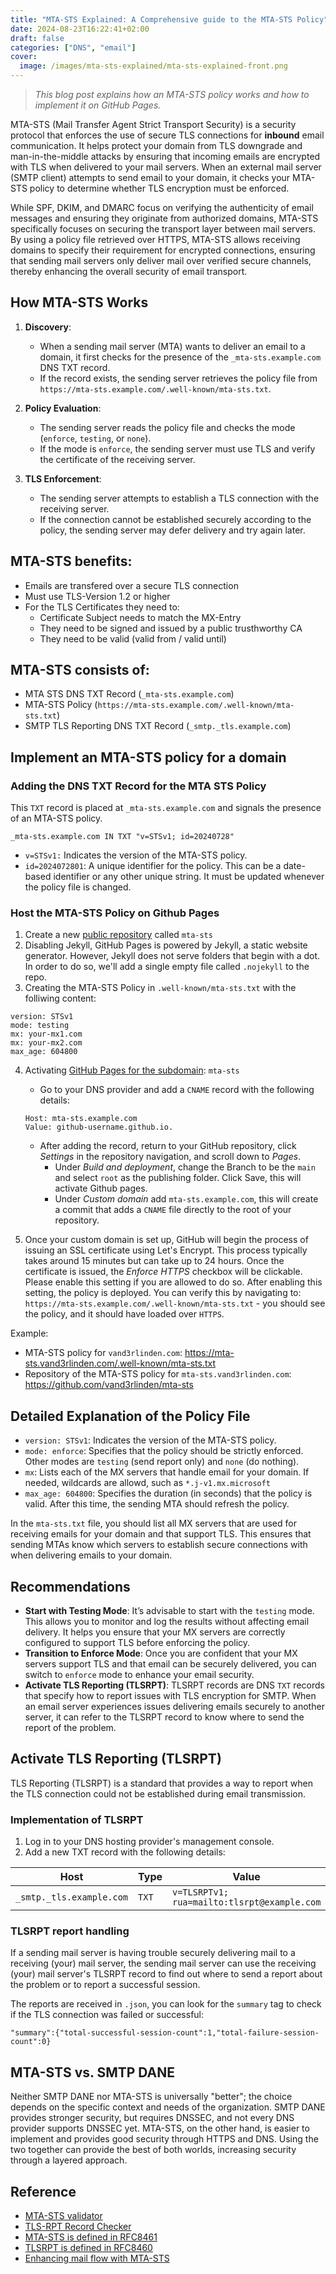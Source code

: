 ```yaml
---
title: "MTA-STS Explained: A Comprehensive guide to the MTA-STS Policy"
date: 2024-08-23T16:22:41+02:00
draft: false
categories: ["DNS", "email"]
cover: 
  image: /images/mta-sts-explained/mta-sts-explained-front.png
---
```


> _This blog post explains how an MTA-STS policy works and how to implement it on GitHub Pages._

MTA-STS (Mail Transfer Agent Strict Transport Security) is a security protocol that enforces the use of secure TLS connections for **inbound** email communication. It helps protect your domain from TLS downgrade and man-in-the-middle attacks by ensuring that incoming emails are encrypted with TLS when delivered to your mail servers. When an external mail server (SMTP client) attempts to send email to your domain, it checks your MTA-STS policy to determine whether TLS encryption must be enforced.

While SPF, DKIM, and DMARC focus on verifying the authenticity of email messages and ensuring they originate from authorized domains, MTA-STS specifically focuses on securing the transport layer between mail servers. By using a policy file retrieved over HTTPS, MTA-STS allows receiving domains to specify their requirement for encrypted connections, ensuring that sending mail servers only deliver mail over verified secure channels, thereby enhancing the overall security of email transport.

## How MTA-STS Works
1. **Discovery**:
   - When a sending mail server (MTA) wants to deliver an email to a domain, it first checks for the presence of the `_mta-sts.example.com` DNS TXT record.
   - If the record exists, the sending server retrieves the policy file from `https://mta-sts.example.com/.well-known/mta-sts.txt`.

2. **Policy Evaluation**:
   - The sending server reads the policy file and checks the mode (`enforce`, `testing`, or `none`).
   - If the mode is `enforce`, the sending server must use TLS and verify the certificate of the receiving server.

3. **TLS Enforcement**:
   - The sending server attempts to establish a TLS connection with the receiving server.
   - If the connection cannot be established securely according to the policy, the sending server may defer delivery and try again later.

## MTA-STS benefits:
- Emails are transfered over a secure TLS connection
- Must use TLS-Version 1.2 or higher
- For the TLS Certificates they need to:
  - Certificate Subject needs to match the MX-Entry
  - They need to be signed and issued by a public trusthworthy CA
  - They need to be valid (valid from / valid until)

## MTA-STS consists of:
- MTA STS DNS TXT Record (`_mta-sts.example.com`)
- MTA-STS Policy (`https://mta-sts.example.com/.well-known/mta-sts.txt`)
- SMTP TLS Reporting DNS TXT Record (`_smtp._tls.example.com`)

##  Implement an MTA-STS policy for a domain
### Adding the DNS TXT Record for the MTA STS Policy
This `TXT` record is placed at `_mta-sts.example.com` and signals the presence of an MTA-STS policy.
```
_mta-sts.example.com IN TXT "v=STSv1; id=20240728"
```

- `v=STSv1:` Indicates the version of the MTA-STS policy.
- `id=2024072801`: A unique identifier for the policy. This can be a date-based identifier or any other unique string. It must be updated whenever the policy file is changed.

### Host the MTA-STS Policy on Github Pages
1. Create a new [public repository](https://docs.github.com/en/pages/quickstart#creating-your-website) called `mta-sts`
2. Disabling Jekyll, GitHub Pages is powered by Jekyll, a static website generator. However, Jekyll does not serve folders that begin with a dot. In order to do so, we'll add a single empty file called `.nojekyll` to the repo.
3. Creating the MTA-STS Policy in `.well-known/mta-sts.txt` with the folliwing content:
```
version: STSv1
mode: testing
mx: your-mx1.com
mx: your-mx2.com
max_age: 604800
```

4. Activating [GitHub Pages for the subdomain](https://docs.github.com/en/pages/configuring-a-custom-domain-for-your-github-pages-site/managing-a-custom-domain-for-your-github-pages-site#configuring-a-subdomain): `mta-sts`

   - Go to your DNS provider and add a `CNAME` record with the following details:
   ```
   Host: mta-sts.example.com
   Value: github-username.github.io.
   ```
   - After adding the record, return to your GitHub repository, click _Settings_ in the repository navigation, and scroll down to _Pages_.
     - Under _Build and deployment_, change the Branch to be the `main` and select `root` as the publishing folder. Click Save, this will activate Github pages.
     - Under _Custom domain_ add `mta-sts.example.com`, this will create a commit that adds a `CNAME` file directly to the root of your repository.

5. Once your custom domain is set up, GitHub will begin the process of issuing an SSL certificate using Let's Encrypt. This process typically takes around 15 minutes but can take up to 24 hours. Once the certificate is issued, the _Enforce HTTPS_ checkbox will be clickable. Please enable this setting if you are allowed to do so. After enabling this setting, the policy is deployed. You can verify this by navigating to:
`https://mta-sts.example.com/.well-known/mta-sts.txt` - you should see the policy, and it should have loaded over `HTTPS`.

Example: 
- MTA-STS policy for `vand3rlinden.com`: https://mta-sts.vand3rlinden.com/.well-known/mta-sts.txt
- Repository of the MTA-STS policy for `mta-sts.vand3rlinden.com`: https://github.com/vand3rlinden/mta-sts 

## Detailed Explanation of the Policy File
- `version: STSv1`: Indicates the version of the MTA-STS policy.
- `mode: enforce`: Specifies that the policy should be strictly enforced. Other modes are `testing` (send report only) and `none` (do nothing).
- `mx`: Lists each of the MX servers that handle email for your domain. If needed, wildcards are allowd, such as `*.j-v1.mx.microsoft`
- `max_age: 604800`: Specifies the duration (in seconds) that the policy is valid. After this time, the sending MTA should refresh the policy.

In the `mta-sts.txt` file, you should list all MX servers that are used for receiving emails for your domain and that support TLS. This ensures that sending MTAs know which servers to establish secure connections with when delivering emails to your domain.

## Recommendations
- **Start with Testing Mode**: It’s advisable to start with the `testing` mode. This allows you to monitor and log the results without affecting email delivery. It helps you ensure that your MX servers are correctly configured to support TLS before enforcing the policy.
- **Transition to Enforce Mode**: Once you are confident that your MX servers support TLS and that email can be securely delivered, you can switch to `enforce` mode to enhance your email security.
- **Activate TLS Reporting (TLSRPT)**: TLSRPT records are DNS `TXT` records that specify how to report issues with TLS encryption for SMTP. When an email server experiences issues delivering emails securely to another server, it can refer to the TLSRPT record to know where to send the report of the problem.

## Activate TLS Reporting (TLSRPT)
TLS Reporting (TLSRPT) is a standard that provides a way to report when the TLS connection could not be established during email transmission.

### Implementation of TLSRPT
1. Log in to your DNS hosting provider's management console.
2. Add a new TXT record with the following details:

| Host                        | Type | Value                                   |
| ----                        | ---  | ---                                     |
| `_smtp._tls.example.com` | `TXT`| `v=TLSRPTv1; rua=mailto:tlsrpt@example.com`|

### TLSRPT report handling
If a sending mail server is having trouble securely delivering mail to a receiving (your) mail server, the sending mail server can use the receiving (your) mail server's TLSRPT record to find out where to send a report about the problem or to report a successful session.

The reports are received in `.json`, you can look for the `summary` tag to check if the TLS connection was failed or successful:
```
"summary":{"total-successful-session-count":1,"total-failure-session-count":0}
```

## MTA-STS vs. SMTP DANE
Neither SMTP DANE nor MTA-STS is universally "better"; the choice depends on the specific context and needs of the organization. SMTP DANE provides stronger security, but requires DNSSEC, and not every DNS provider supports DNSSEC yet. MTA-STS, on the other hand, is easier to implement and provides good security through HTTPS and DNS. Using the two together can provide the best of both worlds, increasing security through a layered approach.

## Reference
- [MTA-STS validator](https://www.mailhardener.com/tools/mta-sts-validator)
- [TLS-RPT Record Checker](https://easydmarc.com/tools/tls-rpt-check)
- [MTA-STS is defined in RFC8461](https://datatracker.ietf.org/doc/html/rfc8461)
- [TLSRPT is defined in RFC8460](https://datatracker.ietf.org/doc/html/rfc8460)
- [Enhancing mail flow with MTA-STS](https://learn.microsoft.com/en-us/purview/enhancing-mail-flow-with-mta-sts)